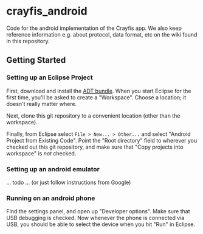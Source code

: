 crayfis_android
===============

Code for the android implementation of the Crayfis app.
We  also keep reference information e.g. about protocol, data format, etc on the wiki found in this repository.

Getting Started
---------------

### Setting up an Eclipse Project
First, download and install the [ADT bundle](http://developer.android.com/sdk/installing/bundle.html).
When you start Eclipse for the first time, you'll be asked to create a "Workspace".
Choose a location; it doesn't really matter where.

Next, clone this git repository to a convenient location (other than the workspace).

Finally, from Eclipse select `File > New... > Other...` and select "Android Project from Existing Code".
Point the "Root directory" field to wherever you checked out this git repository, and make sure that "Copy projects into workspace" is *not* checked.

### Setting up an android emulator
... todo ... (or just follow instructions from Google)

### Running on an android phone
Find the settings panel, and open up "Developer options".
Make sure that USB debugging is checked.
Now whenever the phone is connected via USB, you should be able to select the device when you hit "Run" in Eclipse.
